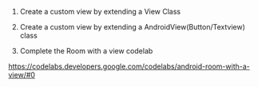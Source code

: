 1. Create a custom view by extending a View Class

2. Create a custom view by extending a AndroidView(Button/Textview) class

3.  Complete the Room with a view codelab

https://codelabs.developers.google.com/codelabs/android-room-with-a-view/#0
